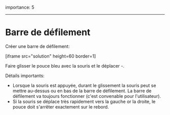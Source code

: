 importance: 5

---

# Barre de défilement

Créer une barre de défilement:

[iframe src="solution" height=60 border=1]

Faire glisser le pouce bleu avec la souris et le déplacer -.

Détails importants:

- Lorsque la souris est appuyée, durant le glissement la souris peut se mettre au-dessus ou en bas de la barre de défilement.
La barre de défilement va toujours fonctionner  (c'est convenable pour l'utilisateur).
- Si la souris se déplace très rapidement vers la gauche or la droite, le pouce doit s'arrêter exactement sur le rebord.